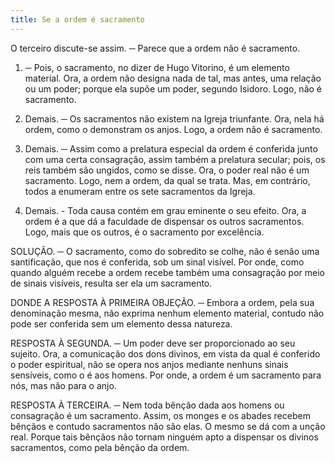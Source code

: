 ```yaml
---
title: Se a ordem é sacramento
---
```


O terceiro discute-se assim. ─ Parece que a ordem não é sacramento.  

1. ─ Pois, o sacramento, no dizer de Hugo Vitorino, é um elemento material. Ora, a ordem não designa nada de tal, mas antes, uma relação ou um poder; porque ela supõe um poder, segundo Isidoro. Logo, não é sacramento.  

2. Demais. ─ Os sacramentos não existem na Igreja triunfante. Ora, nela há ordem, como o demonstram os anjos. Logo, a ordem não é sacramento.  

3. Demais. ─ Assim como a prelatura especial da ordem é conferida junto com uma certa consagração, assim também a prelatura secular; pois, os reis também são ungidos, como se disse. Ora, o poder real não é um sacramento. Logo, nem a ordem, da qual se trata.  Mas, em contrário, todos a enumeram entre os sete sacramentos da Igreja.  

2. Demais. - Toda causa contém em grau eminente o seu efeito. Ora, a ordem é a que dá a faculdade de dispensar os outros sacramentos. Logo, mais que os outros, é o sacramento por excelência.  

SOLUÇÃO. ─ O sacramento, como do sobredito se colhe, não é senão uma santificação, que nos é conferida, sob um sinal visível. Por onde, como quando alguém recebe a ordem recebe também uma consagração por meio de sinais visíveis, resulta ser ela um sacramento.  

DONDE A RESPOSTA À PRIMEIRA OBJEÇÃO. ─ Embora a ordem, pela sua denominação mesma, não exprima nenhum elemento material, contudo não pode ser conferida sem um elemento dessa natureza.  

RESPOSTA À SEGUNDA. ─ Um poder deve ser proporcionado ao seu sujeito. Ora, a comunicação dos dons divinos, em vista da qual é conferido o poder espiritual, não se opera nos anjos mediante nenhuns sinais sensíveis, como o é aos homens. Por onde, a ordem é um sacramento para nós, mas não para o anjo.  

RESPOSTA À TERCEIRA. ─ Nem toda bênção dada aos homens ou consagração é um sacramento. Assim, os monges e os abades recebem bênçãos e contudo sacramentos não são elas. O mesmo se dá com a unção real. Porque tais bênçãos não tornam ninguém apto a dispensar os divinos sacramentos, como pela bênção da ordem.